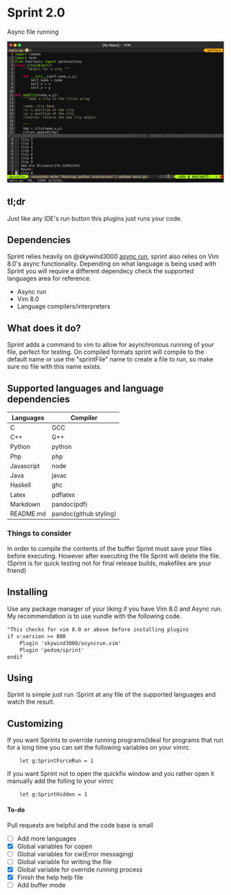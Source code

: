 # Sprint 2.0
Async file running

![Screenshot](doc/pic1.png)

## tl;dr
Just like any IDE's run button this plugins just runs your code.

## Dependencies
Sprint relies heavily on @skywind3000 [async run](https://github.com/skywind3000/asyncrun.vim), sprint also relies on Vim 8.0's async functionality. Depending on what language is being used with Sprint you will require a different dependecy check the supported languages area for reference.

- Async run
- Vim 8.0
- Language compilers/interpreters

## What does it do?
Sprint adds a command to vim to allow for asynchronous running of your file, perfect for testing. On compiled formats sprint will compile to the default name or use the "sprintFile" name to create a file to run, so make sure no file with this name exists.

## Supported languages and language dependencies

|Languages  | Compiler|
|-----------|---------|
|C          |GCC      |
|C++        |G++      |
|Python     |python   |
|Php        |php      |
|Javascript |node     |
|Java       |javac    |
|Haskell    |ghc      |
|Latex      |pdflatex |
|Markdown   |pandoc(pdf)|
|README.md  |pandoc(github styling)|

### Things to consider
In order to compile the contents of the buffer Sprint must save your files before executing. However after executing the file Sprint will delete the file.(Sprint is for quick testing not for final release builds, makefiles are your friend)

## Installing
Use any package manager of your liking if you have Vim 8.0 and Async run. My recommendation is to use vundle with the following code.
```vimL
"This checks for vim 8.0 or above before installing plugins
if v:version >= 800
    Plugin 'skywind3000/asyncrun.vim'
    Plugin 'pedsm/sprint'
endif
```

## Using
Sprint is simple just run :Sprint at any file of the supported languages and watch the result.

## Customizing
If you want Sprints to override running programs(Ideal for programs that run for a long time you can set the following variables on your vimrc.
``` vimL
    let g:SprintForceRun = 1
```
If you want Sprint not to open the quickfix window and you rather open it manually add the folling to your vimrc
``` vimL
    let g:SprintHidden = 1
```


#### To-do
Pull requests are helpful and the code base is small
  - [ ] Add more languages
  - [x] Global variables for copen
  - [ ] Global variables for cw(Error messaging)
  - [ ] Global variable for writing the file
  - [x] Global variable for override running process
  - [x] Finish the help help file
  - [ ] Add buffer mode
